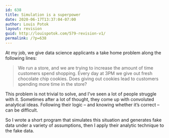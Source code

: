 ```yaml
---
id: 638
title: Simulation is a superpower
date: 2020-06-17T13:37:04-07:00
author: Louis Potok
layout: revision
guid: http://louispotok.com/579-revision-v1/
permalink: /?p=638
---
```

At my job, we give data science applicants a take home problem along the following lines:

> We run a store, and we are trying to increase the amount of time customers spend shopping. Every day at 3PM we give out fresh chocolate chip cookies. Does giving out cookies lead to customers spending more time in the store?

This problem is not trivial to solve, and I&#8217;ve seen a lot of people struggle with it. Sometimes after a lot of thought, they come up with convoluted analytical ideas. Following their logic &#8211; and knowing whether it&#8217;s correct &#8211; can be difficult.

So I wrote a short program that simulates this situation and generates fake data under a variety of assumptions, then I apply their analytic technique to the fake data.

&nbsp;